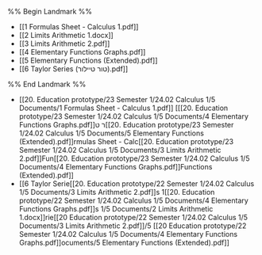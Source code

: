 %% Begin Landmark %%
- [[1 Formulas Sheet - Calculus 1.pdf]]
- [[2 Limits Arithmetic 1.docx]]
- [[3 Limits Arithmetic 2.pdf]]
- [[4 Elementary Functions Graphs.pdf]]
- [[5 Elementary Functions (Extended).pdf]]
- [[6 Taylor Series (טור טיילור).pdf]]

%% End Landmark %%
- [[20. Education prototype/23 Semester 1/24.02 Calculus 1/5 Documents/1 Formulas Sheet - Calculus 1.pdf]] [[[20. Education prototype/23 Semester 1/24.02 Calculus 1/5 Documents/4 Elementary Functions Graphs.pdf]]ר ט[[20. Education prototype/23 Semester 1/24.02 Calculus 1/5 Documents/5 Elementary Functions (Extended).pdf]]rmulas Sheet - Calc[[20. Education prototype/23 Semester 1/24.02 Calculus 1/5 Documents/3 Limits Arithmetic 2.pdf]]Fun[[20. Education prototype/23 Semester 1/24.02 Calculus 1/5 Documents/4 Elementary Functions Graphs.pdf]]Functions (Extended).pdf]]
- [[6 Taylor Serie[[20. Education prototype/22 Semester 1/24.02 Calculus 1/5 Documents/3 Limits Arithmetic 2.pdf]]s 1[[20. Education prototype/22 Semester 1/24.02 Calculus 1/5 Documents/4 Elementary Functions Graphs.pdf]]s 1/5 Documents/2 Limits Arithmetic 1.docx]]rie[[20 Education prototype/22 Semester 1/24.02 Calculus 1/5 Documents/3 Limits Arithmetic 2.pdf]]/5 [[20 Education prototype/22 Semester 1/24.02 Calculus 1/5 Documents/4 Elementary Functions Graphs.pdf]]ocuments/5 Elementary Functions (Extended).pdf]]